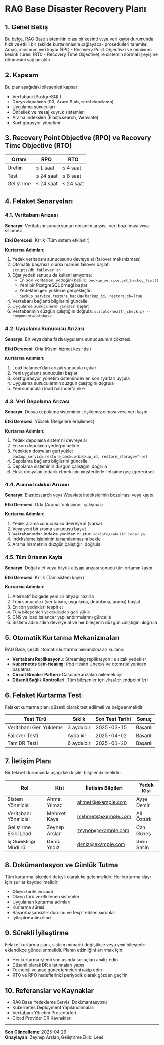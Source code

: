 # RAG Base Disaster Recovery Planı

## 1. Genel Bakış

Bu belge, RAG Base sisteminin olası bir kesinti veya veri kaybı durumunda hızlı ve etkili bir şekilde kurtarılmasını sağlayacak prosedürleri tanımlar. Amaç, minimum veri kaybı (RPO - Recovery Point Objective) ve minimum kesinti süresi (RTO - Recovery Time Objective) ile sistemin normal işleyişine dönmesini sağlamaktır.

## 2. Kapsam

Bu plan aşağıdaki bileşenleri kapsar:

- Veritabanı (PostgreSQL)
- Dosya depolama (S3, Azure Blob, yerel depolama)
- Uygulama sunucuları
- Önbellek ve mesaj kuyruk sistemleri
- Arama indeksleri (Elasticsearch, Weaviate)
- Konfigürasyon yönetimi

## 3. Recovery Point Objective (RPO) ve Recovery Time Objective (RTO)

| Ortam     | RPO         | RTO         |
|-----------|-------------|-------------|
| Üretim    | ≤ 1 saat    | ≤ 4 saat    |
| Test      | ≤ 24 saat   | ≤ 8 saat    |
| Geliştirme| ≤ 24 saat   | ≤ 24 saat   |

## 4. Felaket Senaryoları

### 4.1. Veritabanı Arızası

**Senaryo**: Veritabanı sunucusunun donanım arızası, veri bozulması veya silinmesi.

**Etki Derecesi**: Kritik (Tüm sistem etkilenir)

**Kurtarma Adımları**:

1. Yedek veritabanı sunucusunu devreye al (failover mekanizması)
2. Otomatik başarısız olursa manuel failover başlat: `scripts/db_failover.sh`
3. Eğer yedek sunucu da kullanılamıyorsa:
   - En son veritabanı yedeğini belirle: `backup_service.get_backup_list()`
   - Yeni bir PostgreSQL örneği başlat
   - Yedekten geri yükleme gerçekleştir: `backup_service.restore_backup(backup_id, restore_db=True)`
4. Veritabanı bağlantı bilgilerini güncelle
5. Uygulama sunucularını yeniden başlat
6. Veritabanının düzgün çalıştığını doğrula: `scripts/health_check.py --component=database`

### 4.2. Uygulama Sunucusu Arızası

**Senaryo**: Bir veya daha fazla uygulama sunucusunun çökmesi.

**Etki Derecesi**: Orta (Kısmi hizmet kesintisi)

**Kurtarma Adımları**:

1. Load balancer'dan arızalı sunucuları çıkar
2. Yeni uygulama sunucuları başlat
3. Konfigürasyon yönetim sisteminden en son ayarları uygula
4. Uygulama sunucularının düzgün çalıştığını doğrula
5. Yeni sunucuları load balancer'a ekle

### 4.3. Veri Depolama Arızası

**Senaryo**: Dosya depolama sisteminin erişilemez olması veya veri kaybı.

**Etki Derecesi**: Yüksek (Belgelere erişilemez)

**Kurtarma Adımları**:

1. Yedek depolama sistemini devreye al
2. En son depolama yedeğini belirle
3. Yedekten dosyaları geri yükle: `backup_service.restore_backup(backup_id, restore_storage=True)`
4. Depolama bağlantı bilgilerini güncelle
5. Depolama sisteminin düzgün çalıştığını doğrula
6. Eksik dosyaları tedarik etmek için müşterilerle iletişime geç (gerekirse)

### 4.4. Arama İndeksi Arızası

**Senaryo**: Elasticsearch veya Weaviate indekslerinin bozulması veya kaybı.

**Etki Derecesi**: Orta (Arama fonksiyonu çalışmaz)

**Kurtarma Adımları**:

1. Yedek arama sunucusunu devreye al (varsa)
2. Veya yeni bir arama sunucusu başlat
3. Veritabanından indeksi yeniden oluştur: `scripts/rebuild_index.py`
4. İndeksleme işleminin tamamlanmasını bekle
5. Arama hizmetinin düzgün çalıştığını doğrula

### 4.5. Tüm Ortamın Kaybı

**Senaryo**: Doğal afet veya büyük altyapı arızası sonucu tüm ortamın kaybı.

**Etki Derecesi**: Kritik (Tam sistem kaybı)

**Kurtarma Adımları**:

1. Alternatif bölgede yeni bir altyapı hazırla
2. Tüm sunucuları (veritabanı, uygulama, depolama, arama) başlat
3. En son yedekleri tespit et
4. Tüm bileşenleri yedeklerden geri yükle
5. DNS ve load balancer yapılandırmalarını güncelle
6. Sistemi adım adım devreye al ve her bileşenin düzgün çalıştığını doğrula

## 5. Otomatik Kurtarma Mekanizmaları

RAG Base, çeşitli otomatik kurtarma mekanizmaları kullanır:

- **Veritabanı Replikasyonu**: Streaming replikasyon ile sıcak yedekler
- **Kubernetes Self-Healing**: Pod Health Checks ve otomatik yeniden başlatma
- **Circuit Breaker Pattern**: Cascade arızaları önlemek için
- **Düzenli Sağlık Kontrolleri**: Tüm bileşenler için `/health` endpoint'leri

## 6. Felaket Kurtarma Testi

Felaket kurtarma planı düzenli olarak test edilmeli ve belgelenmelidir:

| Test Türü              | Sıklık  | Son Test Tarihi | Sonuç  |
|------------------------|---------|-----------------|--------|
| Veritabanı Geri Yükleme| 3 ayda bir | 2025-03-15    | Başarılı |
| Failover Testi         | Ayda bir  | 2025-04-02    | Başarılı |
| Tam DR Testi           | 6 ayda bir | 2025-01-20    | Başarılı |

## 7. İletişim Planı

Bir felaket durumunda aşağıdaki kişiler bilgilendirilmelidir:

| Rol                    | Kişi         | İletişim Bilgileri     | Yedek Kişi    |
|------------------------|--------------|------------------------|---------------|
| Sistem Yöneticisi      | Ahmet Yılmaz | ahmet@example.com      | Ayşe Demir    |
| Veritabanı Yöneticisi  | Mehmet Kaya  | mehmet@example.com     | Ali Öztürk    |
| Geliştirme Ekibi Lead  | Zeynep Arslan| zeynep@example.com     | Can Güneş     |
| İş Sürekliliği Müdürü  | Deniz Yıldız | deniz@example.com      | Selin Şahin   |

## 8. Dokümantasyon ve Günlük Tutma

Tüm kurtarma işlemleri detaylı olarak belgelenmelidir. Her kurtarma olayı için şunlar kaydedilmelidir:

- Olayın tarihi ve saati
- Olayın türü ve etkilenen sistemler
- Uygulanan kurtarma adımları
- Kurtarma süresi
- Başarı/başarısızlık durumu ve tespit edilen sorunlar
- İyileştirme önerileri

## 9. Sürekli İyileştirme

Felaket kurtarma planı, sistem mimarisi değiştikçe veya yeni bileşenler eklendikçe güncellenmelidir. Planın etkinliğini artırmak için:

- Her kurtarma işlemi sonrasında sonuçları analiz edin
- Düzenli olarak DR alıştırmaları yapın
- Teknoloji ve araç güncellemelerini takip edin
- RTO ve RPO hedeflerinizi periyodik olarak gözden geçirin

## 10. Referanslar ve Kaynaklar

- RAG Base Yedekleme Servisi Dokümantasyonu
- Kubernetes Deployment Yapılandırmaları
- Veritabanı Yönetim Prosedürleri
- Cloud Provider DR Kaynakları

---

**Son Güncelleme**: 2025-04-29  
**Onaylayan**: Zeynep Arslan, Geliştirme Ekibi Lead